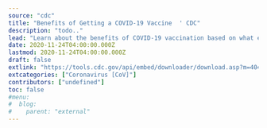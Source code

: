```yaml
---
source: "cdc"
title: "Benefits of Getting a COVID-19 Vaccine  ' CDC"
description: "todo.."
lead: "Learn about the benefits of COVID-19 vaccination based on what experts currently know. Vaccination will be an important tool to help stop the pandemic."
date: 2020-11-24T04:00:00.000Z
lastmod: 2020-11-24T04:00:00.000Z
draft: false
extlink: "https://tools.cdc.gov/api/embed/downloader/download.asp?m=404952&c=413548"
extcategories: ["Coronavirus [CoV]"]
contributors: ["undefined"]
toc: false
#menu:
#  blog:
#    parent: "external"
---
```

